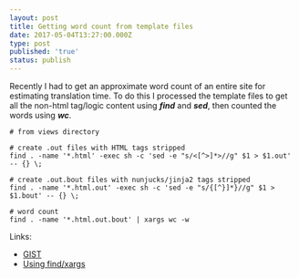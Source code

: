 ```yaml
---
layout: post
title: Getting word count from template files
date: 2017-05-04T13:27:00.000Z
type: post
published: 'true'
status: publish
---
```

Recently I had to get an approximate word count of an entire site for estimating translation time. To do this I processed the template files to get all the non-html tag/logic content using <em><strong>find</strong></em> and <em><strong>sed</strong></em>, then counted the words using <em><strong>wc</strong></em>.
```
# from views directory

# create .out files with HTML tags stripped
find . -name '*.html' -exec sh -c 'sed -e "s/<[^>]*>//g" $1 > $1.out' -- {} \;

# create .out.bout files with nunjucks/jinja2 tags stripped
find . -name '*.html.out' -exec sh -c 'sed -e "s/{[^}]*}//g" $1 > $1.bout' -- {} \;

# word count
find . -name '*.html.out.bout' | xargs wc -w
```

Links:
<ul>
	<li><a href="https://gist.github.com/stevenalexander/7a122fdf6a6c324f6ceb345cda450c70">GIST</a></li>
	<li><a href="http://stackoverflow.com/questions/19878056/sed-remove-tags-from-html-file">Using find/xargs</a></li>
</ul>
 
